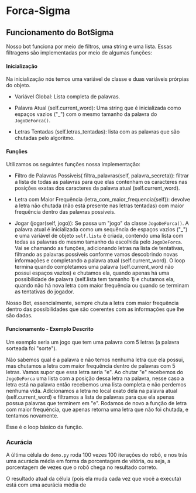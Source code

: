 # Forca-Sigma

## Funcionamento do BotSigma

Nosso bot funciona por meio de filtros, uma string e uma lista. Essas filtragens são implementadas por meio de algumas funções:

#### Inicialização 

Na inicialização nós temos uma variável de classe e duas variáveis prórpias do objeto.

* Variável Global: Lista completa de palavras. 

* Palavra Atual (self.current_word): Uma string que é inicializada como espaços vazios ("_") com o mesmo tamanho da palavra do `JogoDeForca()`. 

* Letras Tentadas (self.letras_tentadas): lista com as palavras que são chutadas pelo algoritmo.

#### Funções

Utilizamos os seguintes funções nossa implementação:

* Filtro de Palavras Possíveis( filtra_palavras(self, palavra_secreta)): filtrar a lista de todas as palavras para que elas contenham os caracteres nas posições exatas dos caracteres da palavra atual (self.current_word). 

* Letra com Maior Frequência (letra_com_maior_frequencia(self)): devolve a letra não chutada (não está presente nas letras tentadas) com maior frequência dentro das palavras possíveis. 

* Jogar (jogar(self, jogo)): Se passa um "jogo" da classe `JogoDeForca()`. A palavra atual é inicializada como um sequência de espaços vazios ("_") e uma variável de objeto `self.lista` é criada, contendo uma lista com todas as palavras do mesmo tamanho da escolhida pelo `JogoDeForca`. Vai se chamando as funções, adicionando letras na lista de tentativas, filtrando as palavras possíveis conforme vamos descobrindo novas informações e completando a palavra atual (self.current_word). O loop termina quando completamos uma palavra (self.current_word não possui espaços vazios) e chutamos ela, quando apenas há uma possibilidade de palavra (self.lista tem tamanho 1) e chutamos ela, quando não há nova letra com maior frequência ou quando se terminam as tentativas do jogador. 

Nosso Bot, essencialmente, sempre chuta a letra com maior frequência dentro das possibilidades que são coerentes com as informações que lhe são dadas. 

#### Funcionamento - Exemplo Descrito

Um exemplo seria um jogo que tem uma palavra com 5 letras (a palavra sorteada foi "sorte"). 

Não sabemos qual é a palavra e não temos nenhuma letra que ela possui, mas chutamos a letra com maior frequência dentro de palavras com 5 letras. Vamos supor que essa letra seria "e". Ao chutar "e" recebemos do `JogoDeForca` uma lista com a posição dessa letra na palavra, nesse caso a letra está na palavra então recebemos uma lista completa e não perdemos nenhuma vida. Adicionamos a letra no local exato dela na palavra atual (self.current_word) e filtramos a lista de palavras para que ela apenas possua palavras que terminem em "e". Rodamos de novo a função de letra com maior frequência, que apenas retorna uma letra que não foi chutada, e tentamos novamente. 

Esse é o loop básico da função. 


### Acurácia

A última célula do `demo.py` roda 100 vezes 100 iterações do robô, e nos trás uma acurácia média em forma da porcentagem de vitória, ou seja, a porcentagem de vezes que o robô chega no resultado correto. 

O resultado atual da célula (pois ela muda cada vez que você a executa) está com uma acurácia média de 
